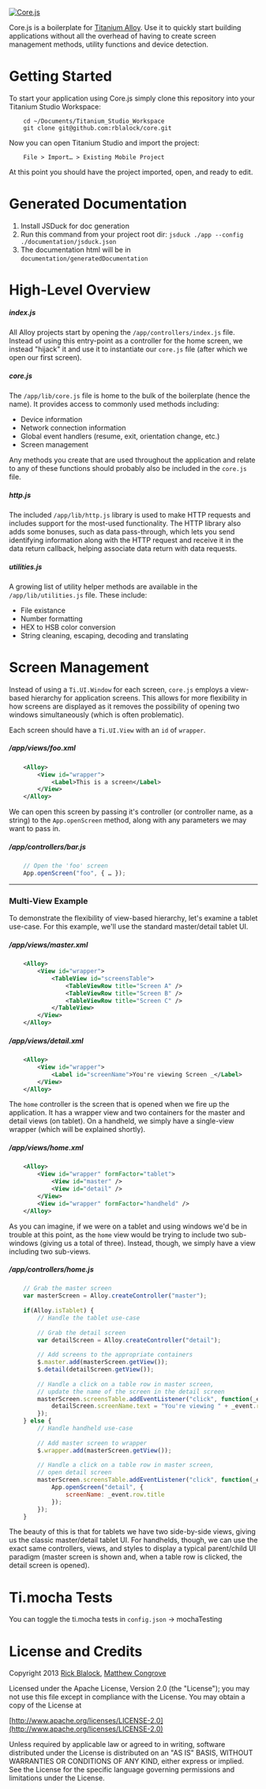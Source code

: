 [![Core.js](https://github.com/rblalock/core/raw/master/corejs.png)](https://github.com/mcongrove/core)

Core.js is a boilerplate for [Titanium Alloy](https://github.com/appcelerator/alloy). Use it to quickly start building applications without all the overhead of having to create screen management methods, utility functions and device detection.

Getting Started
===============

To start your application using Core.js simply clone this repository into your Titanium Studio Workspace:

```
	cd ~/Documents/Titanium_Studio_Workspace
	git clone git@github.com:rblalock/core.git
```

Now you can open Titanium Studio and import the project:

```
	File > Import… > Existing Mobile Project
```

At this point you should have the project imported, open, and ready to edit.

Generated Documentation
===================

1. Install JSDuck for doc generation
2. Run this command from your project root dir: `jsduck ./app --config ./documentation/jsduck.json`
3. The documentation html will be in `documentation/generatedDocumentation`

High-Level Overview
===================

##### index.js

All Alloy projects start by opening the `/app/controllers/index.js` file. Instead of using this entry-point as a controller for the home screen, we instead "hijack" it and use it to instantiate our `core.js` file (after which we open our first screen).

##### core.js

The `/app/lib/core.js` file is home to the bulk of the boilerplate (hence the name). It provides access to commonly used methods including:

 * Device information
 * Network connection information
 * Global event handlers (resume, exit, orientation change, etc.)
 * Screen management

Any methods you create that are used throughout the application and relate to any of these functions should probably also be included in the `core.js` file.

##### http.js

The included `/app/lib/http.js` library is used to make HTTP requests and includes support for the most-used functionality. The HTTP library also adds some bonuses, such as data pass-through, which lets you send identifying information along with the HTTP request and receive it in the data return callback, helping associate data return with data requests.

##### utilities.js

A growing list of utility helper methods are available in the `/app/lib/utilities.js` file. These include:

 * File existance
 * Number formatting
 * HEX to HSB color conversion
 * String cleaning, escaping, decoding and translating

Screen Management
=================

Instead of using a `Ti.UI.Window` for each screen, `core.js` employs a view-based hierarchy for application screens. This allows for more flexibility in how screens are displayed as it removes the possibility of opening two windows simultaneously (which is often problematic).

Each screen should have a `Ti.UI.View` with an `id` of `wrapper`.

##### /app/views/foo.xml

```xml
	<Alloy>
		<View id="wrapper">
			<Label>This is a screen</Label>
		</View>
	</Alloy>
```

We can open this screen by passing it's controller (or controller name, as a string) to the `App.openScreen` method, along with any parameters we may want to pass in.

##### /app/controllers/bar.js

```javascript
	// Open the 'foo' screen
	App.openScreen("foo", { … });
```

---

### Multi-View Example

To demonstrate the flexibility of view-based hierarchy, let's examine a tablet use-case. For this example, we'll use the standard master/detail tablet UI.

##### /app/views/master.xml

```xml
	<Alloy>
		<View id="wrapper">
			<TableView id="screensTable">
				<TableViewRow title="Screen A" />
				<TableViewRow title="Screen B" />
				<TableViewRow title="Screen C" />
			</TableView>
		</View>
	</Alloy>
```

##### /app/views/detail.xml

```xml
	<Alloy>
		<View id="wrapper">
			<Label id="screenName">You're viewing Screen _</Label>
		</View>
	</Alloy>
```

The `home` controller is the screen that is opened when we fire up the application. It has a wrapper view and two containers for the master and detail views (on tablet). On a handheld, we simply have a single-view wrapper (which will be explained shortly).

##### /app/views/home.xml

```xml
	<Alloy>
		<View id="wrapper" formFactor="tablet">
			<View id="master" />
			<View id="detail" />
		</View>
		<View id="wrapper" formFactor="handheld" />
	</Alloy>
```

As you can imagine, if we were on a tablet and using windows we'd be in trouble at this point, as the `home` view would be trying to include two sub-windows (giving us a total of three). Instead, though, we simply have a view including two sub-views.

##### /app/controllers/home.js

```javascript
	// Grab the master screen
	var masterScreen = Alloy.createController("master");
	
	if(Alloy.isTablet) {
		// Handle the tablet use-case
		
		// Grab the detail screen
		var detailScreen = Alloy.createController("detail");
		
		// Add screens to the appropriate containers
		$.master.add(masterScreen.getView());
		$.detail(detailScreen.getView());
		
		// Handle a click on a table row in master screen,
		// update the name of the screen in the detail screen
		masterScreen.screensTable.addEventListener("click", function(_event) {
			detailScreen.screenName.text = "You're viewing " + _event.row.title;
		});
	} else {
		// Handle handheld use-case
		
		// Add master screen to wrapper
		$.wrapper.add(masterScreen.getView());
		
		// Handle a click on a table row in master screen,
		// open detail screen
		masterScreen.screensTable.addEventListener("click", function(_event) {
			App.openScreen("detail", {
				screenName: _event.row.title
			});
		});
	}
```

The beauty of this is that for tablets we have two side-by-side views, giving us the classic master/detail tablet UI. For handhelds, though, we can use the exact same controllers, views, and styles to display a typical parent/child UI paradigm (master screen is shown and, when a table row is clicked, the detail screen is opened).

Ti.mocha Tests
===================
You can toggle the ti.mocha tests in `config.json` -> mochaTesting

License and Credits
===================

Copyright 2013 [Rick Blalock](https://github.com/rblalock), [Matthew Congrove](https://github.com/mcongrove)

Licensed under the Apache License, Version 2.0 (the "License");
you may not use this file except in compliance with the License.
You may obtain a copy of the License at

   [http://www.apache.org/licenses/LICENSE-2.0](http://www.apache.org/licenses/LICENSE-2.0)

Unless required by applicable law or agreed to in writing, software
distributed under the License is distributed on an "AS IS" BASIS,
WITHOUT WARRANTIES OR CONDITIONS OF ANY KIND, either express or implied.
See the License for the specific language governing permissions and
limitations under the License.
